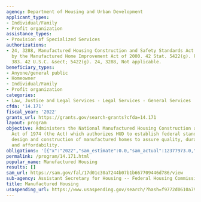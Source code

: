 ```yaml
---
agency: Department of Housing and Urban Development
applicant_types:
- Individual/Family
- Profit organization
assistance_types:
- Provision of Specialized Services
authorizations:
- 24, 3288, Manufactured Housing Construction and Safety Standards Act as amended
  by the Manufactured Home Improvement Act of 2000. 42 Stat. 5422(g). Pub. L. 93,
  383. 42 U.S.C. &sect; 5422(g). 24, 3288, Not applicable.
beneficiary_types:
- Anyone/general public
- Homeowner
- Individual/Family
- Profit organization
categories:
- Law, Justice and Legal Services - Legal Services - General Services
cfda: '14.171'
fiscal_year: '2022'
grants_url: https://grants.gov/search-grants?cfda=14.171
layout: program
objective: Administers the National Manufactured Housing Construction and Safety Standards
  Act of 1974 (the Act) which authorizes HUD to establish federal standards for the
  design and construction of manufactured homes to assure quality, durability, safety,
  and affordability.
obligations: '[{"x":"2022","sam_estimate":0.0,"sam_actual":12377973.0,"usa_spending_actual":4307358.5},{"x":"2023","sam_estimate":14000000.0,"sam_actual":0.0,"usa_spending_actual":2451516.0},{"x":"2024","sam_estimate":14000000.0,"sam_actual":0.0,"usa_spending_actual":0.0}]'
permalink: /program/14.171.html
popular_name: Manufactured Housing
results: []
sam_url: https://sam.gov/fal/17d01c30a7244b07b1b667709446d786/view
sub-agency: Assistant Secretary for Housing -- Federal Housing Commissioner
title: Manufactured Housing
usaspending_url: https://www.usaspending.gov/search/?hash=f9772d0610a79e57de6d0252300db787
---
```

